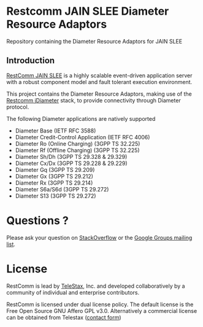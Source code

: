 # Restcomm JAIN SLEE Diameter Resource Adaptors

Repository containing the Diameter Resource Adaptors for JAIN SLEE

## Introduction

[RestComm JAIN SLEE](https://github.com/restcomm/jain-slee) is a highly scalable event-driven application server with a robust component model and fault tolerant execution environment.

This project contains the Diameter Resource Adaptors, making use of the [Restcomm jDiameter](https://github.com/restcomm/jdiameter) stack, to provide connectivity through Diameter protocol.

The following Diameter applications are natively supported
- Diameter Base (IETF RFC 3588)
- Diameter Credit-Control Application (IETF RFC 4006)
- Diameter Ro (Online Charging) (3GPP TS 32.225)
- Diameter Rf (Offline Charging) (3GPP TS 32.225)
- Diameter Sh/Dh (3GPP TS 29.328 & 29.329)
- Diameter Cx/Dx (3GPP TS 29.228 & 29.229)
- Diameter Gq (3GPP TS 29.209)
- Diameter Gx (3GPP TS 29.212)
- Diameter Rx (3GPP TS 29.214)
- Diameter S6a/S6d (3GPP TS 29.272)
- Diameter S13 (3GPP TS 29.272)

Questions ?
========
Please ask your question on [StackOverflow](http://stackoverflow.com/questions/tagged/restcomm) or the 
[Google Groups mailing list](http://groups.google.com/group/restcomm).


License
========

RestComm is lead by [TeleStax](http://www.telestax.com/), Inc. and developed collaboratively by a community of individual 
and enterprise contributors.

RestComm is licensed under dual license policy. The default license is the Free Open Source GNU Affero GPL v3.0. 
Alternatively a commercial license can be obtained from Telestax 
([contact form](https://www.restcomm.com/contact/))
